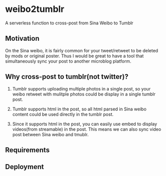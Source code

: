 # weibo2tumblr
A serverless function to cross-post from Sina Weibo to Tumblr

## Motivation

On the Sina weibo, it is fairly common for your tweet/retweet to be deleted by mods or original poster. Thus I would be great to have a tool that simultaneously sync your post to another microblog platform.

## Why cross-post to tumblr(not twitter)?

1. Tumblr supports uploading multiple photos in a single post, so your weibo retweet with mulitple photos could be display in a single tumblr post.

2. Tumblr supports html in the post, so all html parsed in Sina weibo content could be used directly in the tumblr post.

3. Since it supports html in the post, you can easily use embed to display videos(from streamable) in the post. This means we can also sync video post between Sina weibo and tmublr.


## Requirements

## Deployment